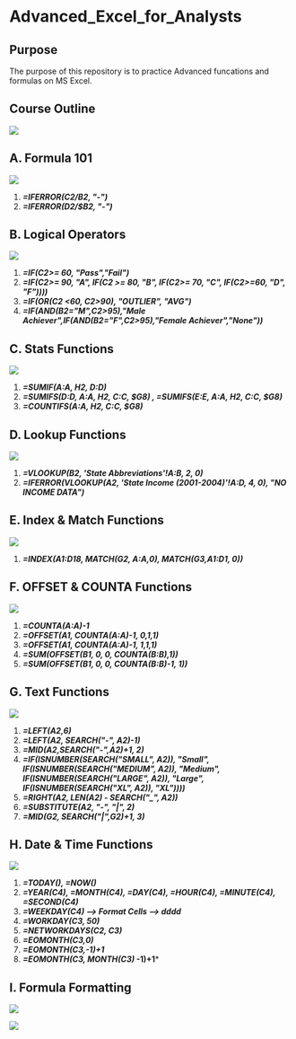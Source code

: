 # Advanced_Excel_for_Analysts


## Purpose

The purpose of this repository is to practice Advanced funcations and formulas on MS Excel.

## Course Outline

![](resources/course_outline.png)

## A. Formula 101

![](resources/formula101_instructions.png)

1. ***=IFERROR(C2/B2, "-")***
2. ***=IFERROR(D2/$B2, "-")***

## B. Logical Operators

![](resources/logical_operators_instructions.png)

1. ***=IF(C2>= 60, "Pass","Fail")***
2. ***=IF(C2>= 90, "A", IF(C2 >= 80, "B", IF(C2>= 70, "C", IF(C2>=60, "D", "F"))))***
3. ***=IF(OR(C2 <60, C2>90), "OUTLIER", "AVG")***
4. ***=IF(AND(B2="M",C2>95),"Male Achiever",IF(AND(B2="F",C2>95),"Female Achiever","None"))***

## C. Stats Functions

![](resources/stats_functions_instructions.png)

1. ***=SUMIF(A:A, $H$2, D:D)***
2. ***=SUMIFS(D:D, $A:$A, $H$2, $C:$C, $G8)  ,  =SUMIFS(E:E, $A:$A, $H$2, $C:$C, $G8)***
3. ***=COUNTIFS($A:$A, $H$2, $C:$C, $G8)***

## D. Lookup Functions

![](resources/lookup_functions.png)

1. ***=VLOOKUP(B2, 'State Abbreviations'!A:B, 2, 0)***
2. ***=IFERROR(VLOOKUP(A2, 'State Income (2001-2004)'!A:D, 4, 0), "NO INCOME DATA")***

## E. Index & Match Functions

![](resources/index_match.png)

1. ***=INDEX($A$1:$D$18, MATCH($G$2, A:A,0), MATCH($G$3,$A$1:$D$1, 0))***

## F. OFFSET & COUNTA Functions

![](resouces/offset_counta.png)

1. ***=COUNTA(A:A)-1***
2. ***=OFFSET(A1, COUNTA(A:A)-1, 0,1,1)***
3. ***=OFFSET(A1, COUNTA(A:A)-1, 1,1,1)***
4. ***=SUM(OFFSET(B1, 0, 0, COUNTA(B:B),1))***
5. ***=SUM(OFFSET(B1, 0, 0, COUNTA(B:B)-1, 1))***

## G. Text Functions

![](resources/text_funcs.png)

1. ***=LEFT(A2,6)***
2. ***=LEFT(A2, SEARCH("-", A2)-1)***
3. ***=MID(A2,SEARCH("-",A2)+1, 2)***
4. ***=IF(ISNUMBER(SEARCH("SMALL", A2)), "Small", IF(ISNUMBER(SEARCH("MEDIUM", A2)), "Medium",  IF(ISNUMBER(SEARCH("LARGE", A2)), "Large", IF(ISNUMBER(SEARCH("XL", A2)), "XL"))))***
5. ***=RIGHT(A2, LEN(A2) - SEARCH("_", A2))***
6. ***=SUBSTITUTE(A2, "-", "|", 2)***
7. ***=MID(G2, SEARCH("|",G2)+1, 3)***

## H. Date & Time Functions

![](resouces/time_date_func.png)

1. ***=TODAY(),   =NOW()***
2. ***=YEAR(C4), =MONTH(C4), =DAY(C4), =HOUR(C4), =MINUTE(C4),  =SECOND(C4)***
3. ***=WEEKDAY(C4) --> Format Cells --> dddd***
4. ***=WORKDAY(C3, 50)***
5. ***=NETWORKDAYS(C2, C3)***
6. ***=EOMONTH(C3,0)***
7. ***=EOMONTH(C3,-1)+1***
8. ***=EOMONTH(C3, MONTH(C3)* -1)+1***

## I. Formula Formatting

![](resources/formula_formatting.png)

![](resources/formula_formatting_answer.png)



